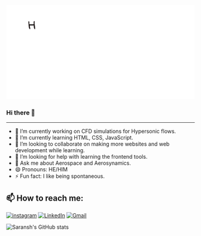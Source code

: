 <p align="center">
  <img src="https://github.com/LeGoman30/LeGoman30/raw/main/assets/message.gif">
</p>

### Hi there 👋
<hr>

- 🔭 I’m currently working on CFD simulations for Hypersonic flows.
- 🌱 I’m currently learning HTML, CSS, JavaScript.
- 👯 I’m looking to collaborate on making more websites and web development while learning. 
- 🤔 I’m looking for help with learning the frontend tools.
- 💬 Ask me about Aerospace and Aerosynamics.
- 😄 Pronouns: HE/HIM
- ⚡ Fun fact: I like being spontaneous.

 
 <h2>📫 How to reach me: </h2>

 <a href="https://www.instagram.com/legoman_30/"><img src="https://img.shields.io/badge/Instagram-E4405F?style=for-the-badge&logo=instagram&logoColor=white" alt="instagram"/></a>
 <a href="https://www.linkedin.com/in/saransh-abbey-2916aa13a/"><img src="https://img.shields.io/badge/LinkedIn-0077B5?style=for-the-badge&logo=linkedin&logoColor=white" alt="LinkedIn"/></a>
 <a href="mailto:saranshabbey3098@gmail.com"><img src="https://img.shields.io/badge/Gmail-D14836?style=for-the-badge&logo=gmail&logoColor=white" alt="Gmail"/></a>
 

![Saransh's GitHub stats](https://github-readme-stats.vercel.app/api?username=LeGoman30&show_icons=true&theme=radical)
